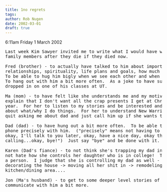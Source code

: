 ```yaml
---
title: 1no regrets
tags: 
author: Rob Nugen
date: 2002-03-01
draft: true
---
```


<p class=date>6:11am Friday 1 March 2002</p>

<pre>
Last week Kim Sawyer invited me to write what I would have wanted with my
family members after they die if they died now.

Fred (brother) - to actually have talked to him about important stuff more -
relationships, spirituality, life plans and goals, how much I love him, etc.
To be able to hug him bigly when we see each other and when we part ways.
To hang out with him a bit more often.  As a joke to have surprisingly
dropped in on one of his classes at UT.

Ma (mom) - to have felt like she understands me and my motivations. To
explain that I don't want all the crap presents I get at Christmas each
year.  For her to listen to my stories and be interested and not confused
about what/why I do things.  For her to understand New Warrior.  For her to
quit asking me about dad and just call him up if she wants to know.

Dad (dad) - to have hung out a bit more often.  To be able to hang up the
phone precisely with him.  ("precisely" means not having to say, "well,
okay, I'll talk to you later, okay, have a nice day, okay thanks for
calling...okay, bye!")  Just say "bye" and be done with it.

Karen (Dad's fiance) - to not think she's trapping my dad in marriage.  To
not hate how she controls her daughter who is in college!  To respect her as
a person.  I judge that she is controlling my dad as well - stuff like
decorating the house -> moving all her shit in -> remodeling the
kitchen/dining area....

Jon (Ma's husband) - to get to some deeper level stories of his.  To
communicate with him a bit more.
</pre>


